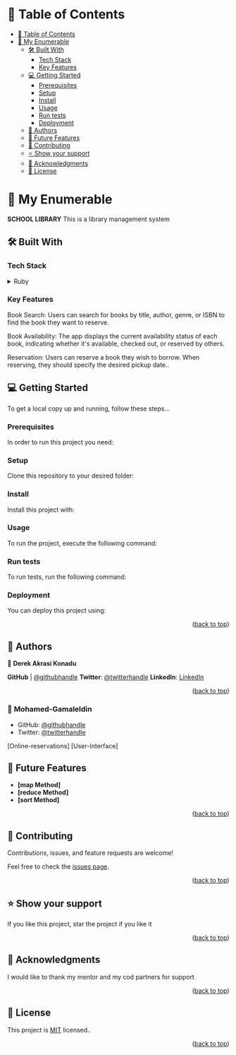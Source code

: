 
# 📗 Table of Contents

- [📗 Table of Contents](#-table-of-contents)
- [📖 My Enumerable ](#-my-enumerable-)
  - [🛠 Built With ](#-built-with-)
    - [Tech Stack ](#tech-stack-)
    - [Key Features ](#key-features-)
  - [💻 Getting Started ](#-getting-started-)
    - [Prerequisites](#prerequisites)
    - [Setup](#setup)
    - [Install](#install)
    - [Usage](#usage)
    - [Run tests](#run-tests)
    - [Deployment](#deployment)
  - [👥 Authors ](#-authors-)
  - [🔭 Future Features ](#-future-features-)
  - [🤝 Contributing ](#-contributing-)
  - [⭐️ Show your support ](#️-show-your-support-)
  - [🙏 Acknowledgments ](#-acknowledgments-)
  - [📝 License ](#-license-)

<a name="readme-top"></a>



# 📖 My Enumerable <a name="about-project"></a>


**SCHOOL LIBRARY**
This is a library management system


## 🛠 Built With <a name="built-with"></a>

### Tech Stack <a name="tech-stack"></a>

<details>
<summary>Ruby</summary>
  <ul>
    <li><a href="https://www.ruby-lang.org/en/">Ruby</a></li>
  </ul>
</details>

<!-- Features -->

### Key Features <a name="key-features"></a>
 Book Search: Users can search for books by title, author, genre, or ISBN to find the book they want to reserve.

Book Availability: The app displays the current availability status of each book, indicating whether it's available, checked out, or reserved by others.

Reservation: Users can reserve a book they wish to borrow. When reserving, they should specify the desired pickup date..

<!-- GETTING STARTED.. -->

## 💻 Getting Started <a name="getting-started"></a>

To get a local copy up and running, follow these steps...

### Prerequisites

In order to run this project you need:

<!--
Example command:

```sh
 gem install rails
```
 -->

### Setup

Clone this repository to your desired folder:

<!--
Example commands:

```sh
  cd my-folder
  git clone git@github.com:obibaadoma/school_library.git
```
--->

### Install

Install this project with:

<!--
Example command:

```sh
  cd my-project
  gem install
```
--->

### Usage

To run the project, execute the following command:

<!--
Example command:

```sh
  rails server
```
--->

### Run tests

To run tests, run the following command:

<!--
Example command:

```sh
  bin/rails test test/models/article_test.rb
```
--->

### Deployment

You can deploy this project using:

<!--
Example:

```sh

```
 -->

<p align="right">(<a href="#readme-top">back to top</a>)</p>

## 👥 Authors <a name="authors"></a>

👤 **Derek Akrasi Konadu**

 **GitHub**  | [@githubhandle](https://github.com/obibaadoma)
**Twitter**: [@twitterhandle](https://twitter.com/obibakwekuadoma)
**LinkedIn**: [LinkedIn](https://linkedin.com/in/derek-akrasi-konadu)
<p align="right">(<a href="#readme-top">back to top</a>)</p>

### 👤 **Mohamed-Gamaleldin**

- GitHub: [@githubhandle](https://github.com/mohamedgamaleldin999999)
- Twitter: [@twitterhandle](https://twitter.com/Mohamme43086002)


<!-- FUTURE FEATURES -->
 [Online-reservations]
 [User-Interface]

## 🔭 Future Features <a name="future-features"></a>

- **[map Method]**
- **[reduce Method]**
- **[sort Method]**

<p align="right">(<a href="#readme-top">back to top</a>)</p>

<!-- CONTRIBUTING -->

## 🤝 Contributing <a name="contributing"></a>

Contributions, issues, and feature requests are welcome!

Feel free to check the [issues page](../../issues/).

<p align="right">(<a href="#readme-top">back to top</a>)</p>

<!-- SUPPORT -->

## ⭐️ Show your support <a name="support"></a>

If you like this project, star the project if you like it

<p align="right">(<a href="#readme-top">back to top</a>)</p>

<!-- ACKNOWLEDGEMENTS -->

## 🙏 Acknowledgments <a name="acknowledgements"></a>

I would like to thank my mentor and my cod partners for support

<p align="right">(<a href="#readme-top">back to top</a>)</p>

<!-- LICENSE. -->

## 📝 License <a name="license"></a>

This project is [MIT](./LICENSE) licensed..

<p align="right">(<a href="#readme-top">back to top</a>)</p>